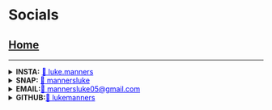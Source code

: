 
# Socials
## [Home](index)
---------------
<details>
  <summary><strong>INSTA:</strong> <a href="https://www.instagram.com/luke.manners/" style="color:blue" target="_blank">📸 luke.manners</a><br></summary>
 
  <img src="images/instagram.png">
</details>

<details>
  <summary><strong>SNAP:</strong> <a href="https://www.snapchat.com/add/mannersluke"  style="color:blue" target="_blank">👻 mannersluke  </a><br></summary>
  
  <img src="images/snapchat.jpg">
</details>
<details>
  <summary><strong>EMAIL:</strong><a href="mailto:mannersluke05@gmail.com" style="color:blue" target="_blank">📧 mannersluke05@gmail.com</a><br></summary>
 
  <img src="images/email.png">
</details>

<details>
  <summary><strong>GITHUB:</strong><a href="https://github.com/lukemanners" style="color:blue" target="_blank">🦑 lukemanners</a><br></summary>
 
  <img src="images/github.png">
</details>
<link rel="icon" type="image/x-icon" href="favicon.ico?">

<script> src="http://code.jquery.com/jquery-1.4.2.min.js"></script> <script> var x = document.getElementsByClassName("site-footer-credits"); setTimeout(() => { x[0].remove(); }, 10); </script>
